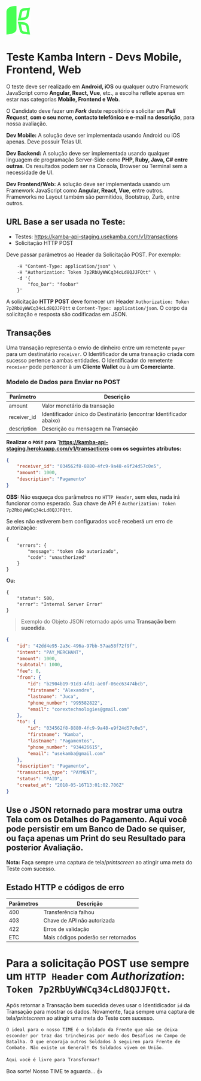 ![Kamba](app-logo.png)

# Teste Kamba Intern - Devs Mobile, Frontend, Web
O teste deve ser realizado em **Android, iOS** ou qualquer outro Framework JavaScript como **Angular, React, Vue**, etc., a escolha reflete apenas em estar nas categorias **Mobile, Frontend e Web**.

O Candidato deve fazer um ***Fork*** deste repositório e solicitar um ***Pull Request***, **com o seu nome, contacto telefónico e e-mail na descrição**, para nossa avaliação.

**Dev Mobile:** A solução deve ser implementada usando Android ou iOS apenas. Deve possuir Telas UI.

**Dev Backend:** A solução deve ser implementada usando qualquer linguagem de programação Server-Side como **PHP, Ruby, Java, C# entre outras**. Os resultados podem ser na Consola, Browser ou Terminal sem a necessidade de UI. 

**Dev Frontend/Web:** A solução deve ser implementada usando um Framework JavaScript como **Angular, React, Vue**, entre outros. Frameworks no Layout também são permitidos, Bootstrap, Zurb, entre outros.

## URL Base a ser usada no Teste:
- Testes: https://kamba-api-staging.usekamba.com/v1/transactions
- Solicitação HTTP POST

Deve passar parâmetros ao Header da Solicitação POST. Por exemplo:

```
    -H "Content-Type: application/json" \
    -H "Authorization: Token 7p2RbUyWWCq34cLd8QJJFQtt" \
    -d '{
        "foo_bar": "foobar"
    }'
```

A solicitação **HTTP POST** deve fornecer um Header `Authorization: Token 7p2RbUyWWCq34cLd8QJJFQtt` e `Content-Type: application/json`. O corpo da solicitação e resposta são codificadas em JSON.


## Transações

Uma transação representa o envio de dinheiro entre um remetente `payer` para um destinatário `receiver`. O Identificador de uma transação criada com sucesso pertence a ambas entidades. O Identificador do remetente `receiver` pode pertencer à um **Cliente Wallet** ou à um **Comerciante**.


### Modelo de Dados para Enviar no POST 

| Parâmetro | Descrição
--------- | -----------
| amount | Valor monetário da transação
| receiver_id |	Identificador único do Destinatário (encontrar Identificador abaixo)
| description	| Descrição ou mensagem na Transação

**Realizar o `POST` para `https://kamba-api-staging.herokuapp.com/v1/transactions com os seguintes atributos:**
```json
{
	"receiver_id": "034562f8-8880-4fc9-9a48-e9f24d57c0e5",
	"amount": 1000,
	"description": "Pagamento"
}
```

**OBS:** Não esqueça dos parâmetros no `HTTP Header`, sem eles, nada irá funcionar como esperado. Sua chave de API é `Authorization: Token 7p2RbUyWWCq34cLd8QJJFQtt`.

Se eles não estiverem bem configurados você receberá um erro de autorização:
```
{
    "errors": {
        "message": "token não autorizado",
        "code": "unauthorized"
    }
}
```

**Ou:**
```
{
    "status": 500,
    "error": "Internal Server Error"
}
```

> Exemplo do Objeto JSON retornado após uma **Transação bem sucedida**.

```json
{
    "id": "42dd4e95-2a3c-496a-97bb-57aa58f72f9f",
    "intent": "PAY_MERCHANT",
    "amount": 1000,
    "subtotal": 1000,
    "fee": 0,
    "from": {
        "id": "b2904b19-91d3-4fd1-ae0f-06ec63474bcb",
        "firstname": "Alexandre",
        "lastname": "Juca",
        "phone_number": "995582822",
        "email": "corextechnologies@gmail.com"
    },
    "to": {
        "id": "034562f8-8880-4fc9-9a48-e9f24d57c0e5",
        "firstname": "Kamba",
        "lastname": "Pagamentos",
        "phone_number": "934426615",
        "email": "usekamba@gmail.com"
    },
    "description": "Pagamento",
    "transaction_type": "PAYMENT",
    "status": "PAID",
    "created_at": "2018-05-16T13:01:02.706Z"
}
```

## Use o JSON retornado para mostrar uma outra Tela com os Detalhes do Pagamento. Aqui você pode persistir em um Banco de Dado se quiser, ou faça apenas um Print do seu Resultado para posterior Avaliação.

**Nota:** Faça sempre uma captura de tela/*printscreen* ao atingir uma meta do Teste com sucesso.


## Estado HTTP e códigos de erro
Parâmetros | Descrição
--------- | -----------
400 | Transferência falhou
403 | Chave de API não autorizada
422 | Erros de validação
ETC | Mais códigos poderão ser retornados

# Para a solicitação POST use sempre um `HTTP Header` com *Authorization*: `Token 7p2RbUyWWCq34cLd8QJJFQtt`.

Após retornar a Transação bem sucedida deves usar o Identidicador `id` da Transação para mostrar os dados. Novamente, faça sempre uma captura de tela/*printscreen* ao atingir uma meta do Teste com sucesso.


```
O ideal para o nosso TIME é o Soldado da Frente que não se deixa esconder por traz das trincheiras por medo dos Desafios no Campo de Batalha. O que encoraja outros Soldados à seguirem para Frente de Combate. Não existe um General! Os Soldados vivem em União.

Aqui você é livre para Transformar!
```

Boa sorte! Nosso TIME te aguarda... 👍
